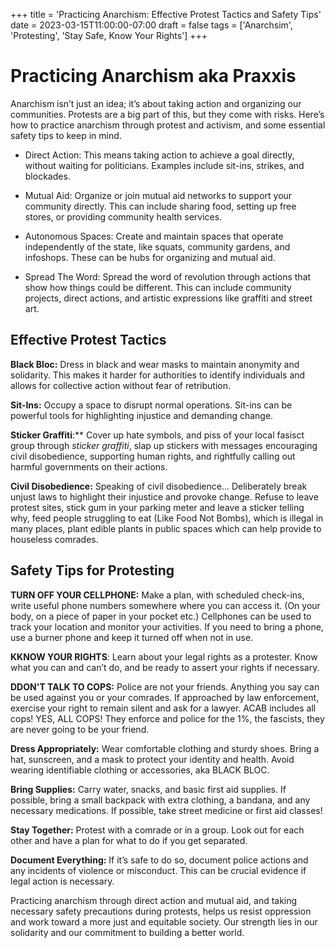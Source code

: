 +++
title = 'Practicing Anarchism: Effective Protest Tactics and Safety Tips'
date = 2023-03-15T11:00:00-07:00
draft = false
tags = ['Anarchsim', 'Protesting', 'Stay Safe, Know Your Rights']
+++



#

# Practicing Anarchism aka Praxxis

Anarchism isn’t just an idea; it’s about taking action and organizing our communities. Protests are a big part of this, but they come with risks. Here’s how to practice anarchism through protest and activism, and some essential safety tips to keep in mind.

- Direct Action: This means taking action to achieve a goal directly, without waiting for politicians. Examples include sit-ins, strikes, and blockades.

- Mutual Aid: Organize or join mutual aid networks to support your community directly. This can include sharing food, setting up free stores, or providing community health services.

- Autonomous Spaces: Create and maintain spaces that operate independently of the state, like squats, community gardens, and infoshops. These can be hubs for organizing and mutual aid.

- Spread The Word: Spread the word of revolution through actions that show how things could be different. This can include community projects, direct actions, and artistic expressions like graffiti and street art.

## Effective Protest Tactics

**Black Bloc:** Dress in black and wear masks to maintain anonymity and solidarity. This makes it harder for authorities to identify individuals and allows for collective action without fear of retribution.

**Sit-Ins:** Occupy a space to disrupt normal operations. Sit-ins can be powerful tools for highlighting injustice and demanding change.

**Sticker Graffiti**:** Cover up hate symbols, and piss of your local fasisct group through *sticker graffiti*, slap up stickers with messages encouraging civil disobedience, supporting human rights, and rightfully calling out harmful governments on their actions.

**Civil Disobedience:** Speaking of civil disobedience... Deliberately break unjust laws to highlight their injustice and provoke change. Refuse to leave protest sites, stick gum in your parking meter and leave a sticker telling why, feed people struggling to eat (Like Food Not Bombs), which is illegal in many places, plant edible plants in public spaces which can help provide to houseless comrades. 

## Safety Tips for Protesting

**TURN OFF YOUR CELLPHONE:** Make a plan, with scheduled check-ins, write useful phone numbers somewhere where you can access it. (On your body, on a piece of paper in your pocket etc.) Cellphones can be used to track your location and monitor your activities. If you need to bring a phone, use a burner phone and keep it turned off when not in use.

**KKNOW YOUR RIGHTS**: Learn about your legal rights as a protester. Know what you can and can’t do, and be ready to assert your rights if necessary.

**DDON'T TALK TO COPS:** Police are not your friends. Anything you say can be used against you or your comrades. If approached by law enforcement, exercise your right to remain silent and ask for a lawyer. ACAB includes all cops! YES, ALL COPS! They enforce and police for the 1%, the fascists, they are never going to be your friend.

**Dress Appropriately:** Wear comfortable clothing and sturdy shoes. Bring a hat, sunscreen, and a mask to protect your identity and health. Avoid wearing identifiable clothing or accessories, aka BLACK BLOC.

**Bring Supplies:** Carry water, snacks, and basic first aid supplies. If possible, bring a small backpack with extra clothing, a bandana, and any necessary medications. If possible, take street medicine or first aid classes!

**Stay Together:** Protest with a comrade or in a group. Look out for each other and have a plan for what to do if you get separated.

**Document Everything:** If it’s safe to do so, document police actions and any incidents of violence or misconduct. This can be crucial evidence if legal action is necessary.

Practicing anarchism through direct action and mutual aid, and taking necessary safety precautions during protests, helps us resist oppression and work toward a more just and equitable society. Our strength lies in our solidarity and our commitment to building a better world.
